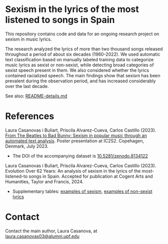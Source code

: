 # Sexism in the lyrics of the most listened to songs in Spain

This repository contains code and data for an ongoing research project on sexism in music lyrics.

The research analyzed the lyrics of more than two thousand songs released throughout a period of about six decades (1960-2022). We used automatic text classification based on manually labeled training data to categorize music lyrics as sexist or non-sexist, while detecting broad categories of sexist speech present in them. We also considered whether the lyrics contained racialized speech. The main findings show that sexism has been prevalent during the observation period, and has increased considerably over the last decade.

See also: [README-details.md](README-details.md)

# References

Laura Casanovas i Buliart, Priscila Alvarez-Cueva, Carlos Castillo (2023). [From The Beatles to Bad Bunny: Sexism in popular music through an automated text analysis](Papers/Beatles_to_Bad_Bunny_IC2S2_abstract.pdf). Poster presentation at IC2S2. Copehagen, Denmark, July 2023.
* The DOI of the accompanying dataset is [10.5281/zenodo.8134122](https://zenodo.org/record/8134122)

Laura Casanovas i Buliart, Priscila Alvarez-Cueva, Carlos Castillo (2023). Evolution Over 62 Years: An analysis of sexism in the lyrics of the most-listened-to songs in Spain. Accepted for publication at Cogent Arts and Humanities, Taylor and Francis, 2024. 
* Supplementary tables: [examples of sexism](sexism_examples.md), [examples of non-sexist lyrics](non_sexist_examples.md)


# Contact

Contact the main author, Laura Casanova, at laura.casanovas03@alumni.upf.edu
